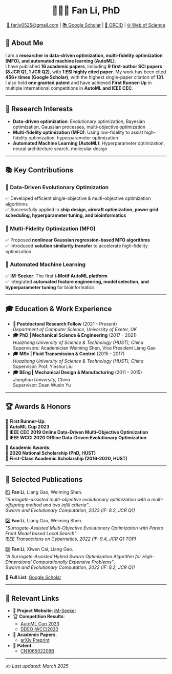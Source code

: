 
<h1 align="center">🕵️‍♀️🦌 Fan Li, PhD</h1>

<p align="center">
  <a href="mailto:fanly0525@gmail.com">📧 fanly0525@gmail.com</a> |
  <a href="https://scholar.google.com/citations?user=xkrQkkgAAAAJ&hl=zh-CN">📚 Google Scholar</a> |
  <a href="https://orcid.org/0009-0009-5328-4354">🧬 ORCID</a> |
  <a href="https://www.webofscience.com/wos/author/record/KDO-0695-2024">🌐 Web of Science</a>
</p>



## 📖 About Me

I am a **researcher in data-driven optimization, multi-fidelity optimization (MFO), and automated machine learning (AutoML)**.  
I have published **16 academic papers**, including **9 first-author SCI papers (8 JCR Q1, 1 JCR Q2)**, with **1 ESI highly cited paper**. My work has been cited **456+ times (Google Scholar)**, with the highest single-paper citation of **131**. I also hold **one granted patent** and have achieved **First Runner-Up** in multiple international competitions in **AutoML and IEEE CEC**.

---

## 🔬 Research Interests

- **Data-driven optimization**: Evolutionary optimization, Bayesian optimization, Gaussian processes, multi-objective optimization
- **Multi-fidelity optimization (MFO)**: Using low-fidelity to assist high-fidelity optimization, hyperparameter optimization
- **Automated Machine Learning (AutoML)**: Hyperparameter optimization, neural architecture search, molecular design

---

## 📚 Key Contributions

### 🎯 Data-Driven Evolutionary Optimization  
✅ Developed efficient single-objective & multi-objective optimization algorithms  
✅ Successfully applied in **ship design, aircraft optimization, power grid scheduling, hyperparameter tuning, and bioinformatics**

### 🎯 Multi-Fidelity Optimization (MFO)  
✅ Proposed **nonlinear Gaussian regression-based MFO algorithms**  
✅ Introduced **solution similarity transfer** to accelerate high-fidelity optimization

### 🎯 Automated Machine Learning  
✅ **iM-Seeker**: The first **i-Motif AutoML platform**  
✅ Integrated **automated feature engineering, model selection, and hyperparameter tuning** for bioinformatics

---

## 🎓 Education & Work Experience

- **🔬 Postdoctoral Research Fellow** (2021 - Present)  
  *Department of Computer Science, University of Exeter, UK*
- **🎓 PhD | Mechanical Science & Engineering** (2017 - 2021)  
  *Huazhong University of Science & Technology (HUST), China*  
  Supervisors: Academician Weiming Shen, Vice President Liang Gao
- **🎓 MSc | Fluid Transmission & Control** (2015 - 2017)  
  *Huazhong University of Science & Technology (HUST), China*  
  Supervisor: Prof. Yinshui Liu
- **🎓 BEng | Mechanical Design & Manufacturing** (2011 - 2015)  
  *Jianghan University, China*  
  Supervisor: Dean Wuxin Yu

---

## 🏆 Awards & Honors

🏅 **First Runner-Up**:  
🔹 **AutoML Cup 2023**  
🔹 **IEEE CEC 2019 Online Data-Driven Multi-Objective Optimization**  
🔹 **IEEE WCCI 2020 Offline Data-Driven Evolutionary Optimization**

🏅 **Academic Awards**:  
🔹 **2020 National Scholarship (PhD, HUST)**  
🔹 **First-Class Academic Scholarship (2016-2020, HUST)**

---

## 📄 Selected Publications

1️⃣ **Fan Li**, Liang Gao, Weiming Shen.  
*"Surrogate-assisted multi-objective evolutionary optimization with a multi-offspring method and two infill criteria"*.  
_Swarm and Evolutionary Computation, 2023 (IF: 8.2, JCR Q1)_

2️⃣ **Fan Li**, Liang Gao, Weiming Shen.  
*"Surrogate-Assisted Multi-Objective Evolutionary Optimization with Pareto Front Model based Local Search"*.  
_IEEE Transactions on Cybernetics, 2022 (IF: 9.4, JCR Q1 TOP)_

3️⃣ **Fan Li**, Xiwen Cai, Liang Gao.  
*"A Surrogate-Assisted Hybrid Swarm Optimization Algorithm for High-Dimensional Computationally Expensive Problems"*.  
_Swarm and Evolutionary Computation, 2022 (IF: 8.2, JCR Q1)_

📌 **Full List**: [Google Scholar](https://scholar.google.com/citations?user=xkrQkkgAAAAJ&hl=zh-CN)

---

## 🔗 Relevant Links

- 🔬 **Project Website**: [iM-Seeker](https://im-seeker.org/)
- 🏆 **Competition Results**:  
  - [AutoML Cup 2023](https://www.codabench.org/competitions/1232/)  
  - [DDEO-WCCI2020](https://handingwang.github.io/DDEO-WCCI2020/)
- 📑 **Academic Papers**:  
  - [arXiv Preprint](https://arxiv.org/abs/2402.09638)
- 📜 **Patent**:  
  - [CN106502208B](https://patents.google.com/patent/CN106502208B/en)

---

✍️ *Last updated: March 2025*
